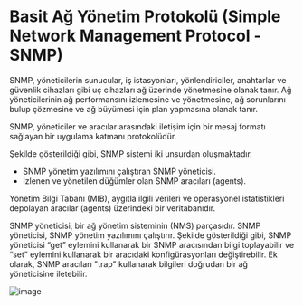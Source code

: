 # Basit Ağ Yönetim Protokolü (Simple Network Management Protocol - SNMP)

SNMP, yöneticilerin sunucular, iş istasyonları, yönlendiriciler, anahtarlar ve güvenlik cihazları gibi uç cihazları ağ üzerinde yönetmesine olanak tanır. Ağ yöneticilerinin ağ performansını izlemesine ve yönetmesine, ağ sorunlarını bulup çözmesine ve ağ büyümesi için plan yapmasına olanak tanır.

SNMP, yöneticiler ve aracılar arasındaki iletişim için bir mesaj formatı sağlayan bir uygulama katmanı protokolüdür.

Şekilde gösterildiği gibi, SNMP sistemi iki unsurdan oluşmaktadır.

- SNMP yönetim yazılımını çalıştıran SNMP yöneticisi.
- İzlenen ve yönetilen düğümler olan SNMP aracıları (agents).

Yönetim Bilgi Tabanı (MIB), aygıtla ilgili verileri ve operasyonel istatistikleri depolayan aracılar (agents) üzerindeki bir veritabanıdır.

SNMP yöneticisi, bir ağ yönetim sisteminin (NMS) parçasıdır. SNMP yöneticisi, SNMP yönetim yazılımını çalıştırır. Şekilde gösterildiği gibi, SNMP yöneticisi “get” eylemini kullanarak bir SNMP aracısından bilgi toplayabilir ve “set” eylemini kullanarak bir aracıdaki konfigürasyonları değiştirebilir. Ek olarak, SNMP aracıları "trap" kullanarak bilgileri doğrudan bir ağ yöneticisine iletebilir.

![image](https://user-images.githubusercontent.com/70758694/160235359-22afbc17-abd0-45b1-9464-0a54c2d49f2e.png)

